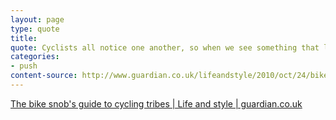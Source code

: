 ```yaml
---
layout: page
type: quote
title: 
quote: Cyclists all notice one another, so when we see something that looks somewhat like a bicycle yet places the rider in an odd position with his feet kicking at the air as if he's defending himself from an attacking eagle, we become confused and disoriented
categories: 
- push
content-source: http://www.guardian.co.uk/lifeandstyle/2010/oct/24/bike-snobs-guide-cycling-tribes
---
```

<a href="http://www.guardian.co.uk/lifeandstyle/2010/oct/24/bike-snobs-guide-cycling-tribes">The bike snob's guide to cycling tribes | Life and style | guardian.co.uk</a>
